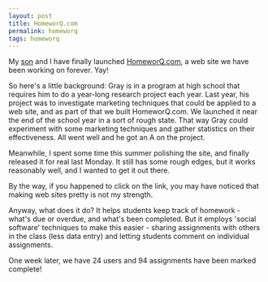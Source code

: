 ```yaml
---
layout: post
title: HomeworQ.com
permalink: homeworq
tags: homeworq
---
```


My <a href="http://graykemmey.com">son</a> and I have finally launched <a href="http://homeworq.com">HomeworQ.com</a>, a web site we have been working on forever.  Yay!

So here's a little background:  Gray is in a program at high school that requires him to do a year-long research project each year.  Last year, his project was to investigate marketing techniques that could be applied to a web site, and as part of that we built HomeworQ.com.  We launched it near the end of the school year in a sort of rough state.  That way Gray could experiment with some marketing techniques and gather statistics on their effectiveness.  All went well and he got an A on the project.

Meanwhile, I spent some time this summer polishing the site, and finally released it for real last Monday.  It still has some rough edges, but it works reasonably well, and I wanted to get it out there.

By the way, if you happened to click on the link, you may have noticed that making web sites pretty is not my strength.

Anyway, what does it do?  It helps students keep track of homework - what's due or overdue, and what's been completed.  But it employs 'social software' techniques to make this easier - sharing assignments with others in the class (less data entry) and letting students comment on individual assignments.

One week later, we have 24 users and 94 assignments have been marked complete!